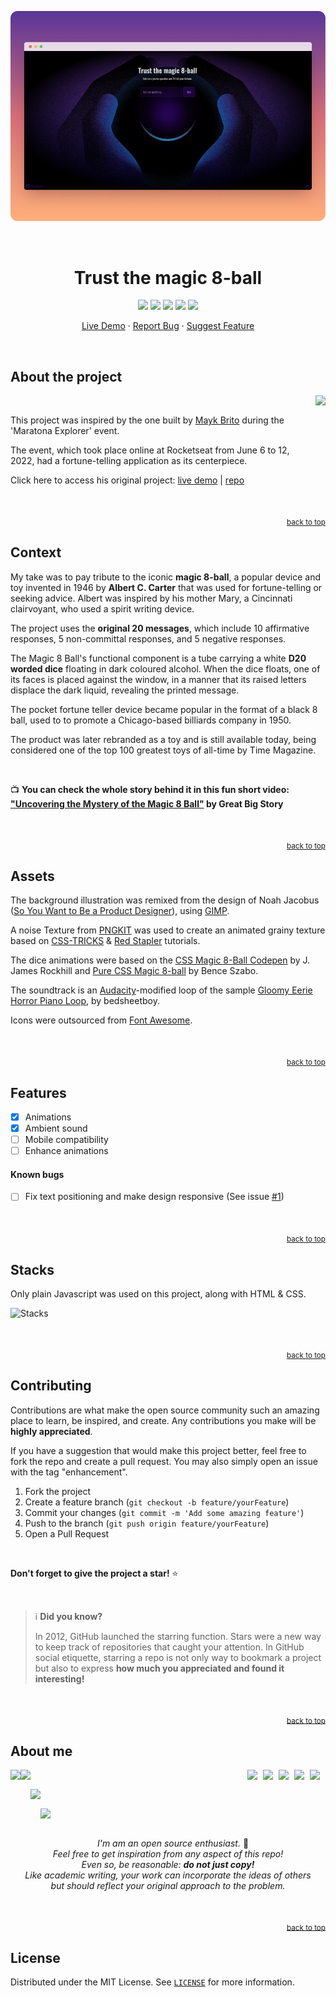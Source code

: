 <p align="center">
  <a href="[https://github.com/othneildrew/Best-README-Template](https://bpires.github.io/magic-8-ball/)" target="_blank"><img src="./assets/img/demo.png" /></a>
</p>
<br>

<h1 align="center">
Trust the magic 8-ball
</h1>

<p align="center">
<img src="https://img.shields.io/badge/PRs-welcome-5c0bcd.svg"/>
<img src="https://img.shields.io/github/license/bpires/magic-8-ball?color=5c0bcd"/>
<img src="https://img.shields.io/github/repo-size/bpires/magic-8-ball?color=5c0bcd"/>
<img src="https://img.shields.io/github/last-commit/bpires/magic-8-ball?color=5c0bcd"/>
<img src="https://img.shields.io/github/languages/count/bpires/magic-8-ball?color=5c0bcd"/>
</p>

<p align="center">
<a href="https://bpires.github.io/magic-8-ball/" target="_blank">Live Demo</a>
·
<a href="https://github.com/bpires/magic-8-ball/issues" target="_blank">Report Bug</a>
·
<a href="https://github.com/bpires/magic-8-ball/issues" target="_blank">Suggest Feature</a>
</p>



<br>

## About the project

<div><img align="right" height="125em" src="https://user-images.githubusercontent.com/86871991/173279082-c13966f1-3bb3-4b92-aa44-1e40599f2b67.png">
<br>

<p align="left">
    This project was inspired by the one built by <a href="https://github.com/maykbrito" target="_blank">Mayk Brito</a> during the 'Maratona Explorer' event.
</p>
  <p align="left">
   The event, which took place online at Rocketseat from June 6 to 12, 2022, had a fortune-telling application as its centerpiece.
</p>
<p  align="left">Click here to access his original project: <a href="https://maykrbrito.github.io/maratona-explorer-1" target="_blank">live demo</a> | <a href="https://github.com/maykrbrito/maratona-explorer-1" target="_blank">repo</a>
</p>


<br>
<p align="right"><sub><a href="#top">back to top</a></sub></p> 
  

## Context 

My take was to pay tribute to the iconic **magic 8-ball**, a popular device and toy invented in 1946 by **Albert C. Carter** that was used for fortune-telling or seeking advice. Albert was inspired by his mother Mary, a Cincinnati clairvoyant, who used a spirit writing device.
  
The project uses the **original 20 messages**, which include 10 affirmative responses, 5 non-committal responses, and 5 negative responses.

The Magic 8 Ball's functional component is a tube carrying a white **D20 worded dice** floating in dark coloured alcohol. When the dice floats, one of its faces is placed against the window, in a manner that its raised letters displace the dark liquid, revealing the printed message.

The pocket fortune teller device became popular in the format of a black 8 ball, used to to promote a Chicago-based billiards company in 1950. 
  
The product was later rebranded as a toy and is still available today, being considered one of the top 100 greatest toys of all-time by Time Magazine.

<br>

📺 **You can check the whole story behind it in this fun short video: ["Uncovering the Mystery of the Magic 8 Ball"](https://www.youtube.com/watch?v=vZRrg6Nl-1E) by Great Big Story**

<br>
<p align="right"><sub><a href="#top">back to top</a></sub></p> 

## Assets

The background illustration was remixed from the design of Noah Jacobus ([So You Want to Be a Product Designer](https://dribbble.com/shots/5446009-So-You-Want-to-Be-a-Product-Designer/attachments/1187731?mode=media)), using [GIMP](https://www.gimp.org/).
  
A noise Texture from [PNGKIT](https://www.pngkit.com/downpic/u2w7r5u2t4e6y3a9_24-jun-2015-noise-texture-png-transparent/) was used to create an animated grainy texture based on [CSS-TRICKS](https://css-tricks.com/snippets/css/animated-grainy-texture/) & [Red Stapler](https://redstapler.co/css-film-grain-effect/) tutorials.

The dice animations were based on the [CSS Magic 8-Ball Codepen](https://codepen.io/rockhill/pen/vYdawJ) by J. James Rockhill and [Pure CSS Magic 8-ball](https://codepen.io/finnhvman/pen/wrLPJz) by Bence Szabo.

The soundtrack is an [Audacity](https://www.audacityteam.org/)-modified loop of the sample [Gloomy Eerie Horror Piano Loop](https://samplefocus.com/samples/gloomy-eerie-horror-piano-loop), by bedsheetboy.

Icons were outsourced from [Font Awesome](https://fontawesome.com/).

<br>
<p align="right"><sub><a href="#top">back to top</a></sub></p> 
  
## Features
* [x] Animations
* [x] Ambient sound
* [ ] Mobile compatibility  
* [ ] Enhance animations 
 
#### Known bugs
* [ ] Fix text positioning and make design responsive (See issue [#1](./../../issues/1))
  
<br>
<p align="right"><sub><a href="#top">back to top</a></sub></p> 
  
  
## Stacks

Only plain Javascript was used on this project, along with HTML & CSS.  
  
![Stacks](https://skillicons.dev/icons?i=html,css,js&theme=light)

<br>
<p align="right"><sub><a href="#top">back to top</a></sub></p> 
  
## Contributing

Contributions are what make the open source community such an amazing place to learn, be inspired, and create. Any contributions you make will be **highly appreciated**.

If you have a suggestion that would make this project better, feel free to fork the repo and create a pull request. You may also simply open an issue with the tag "enhancement".

1. Fork the project
2. Create a feature branch (`git checkout -b feature/yourFeature`)
3. Commit your changes (`git commit -m 'Add some amazing feature'`)
4. Push to the branch (`git push origin feature/yourFeature`)
5. Open a Pull Request

<br>

**Don't forget to give the project a star!** ⭐   

<br> 
 
> ℹ️ **Did you know?**
> 
> In 2012, GitHub launched the starring function.
> Stars were a new way to keep track of repositories that caught your attention.
> In GitHub social etiquette, starring a repo is not only way to bookmark a project but also to express **how much you appreciated and found it interesting!**

<br>
<p align="right"><sub><a href="#top">back to top</a></sub></p> 

  
## About me

<div>
<a href="https://discord.com/users/690807885617430558" target="_blank"><img align="right" width="25px" src="https://raw.githubusercontent.com/danielcranney/readme-generator/main/public/icons/socials/discord.svg" />
<a href="https://www.polywork.com/rafaelbpires" target="_blank"><img align="right" width="25px" src="https://github.com/danielcranney/profileme-dev/blob/main/public/icons/socials/polywork.svg" />
<a href="https://bpires.hashnode.dev/" target="_blank"><img align="right" width="25px" src="https://raw.githubusercontent.com/danielcranney/readme-generator/main/public/icons/socials/hashnode.svg" />    
<a href="https://www.twitter.com/rafaelbpires" target="_blank"><img align="right" width="25px" src="https://raw.githubusercontent.com/danielcranney/readme-generator/main/public/icons/socials/twitter.svg" />
<a href="https://www.linkedin.com/in/rafaelbpires" target="_blank"><img align="right" width="25px" src="https://raw.githubusercontent.com/danielcranney/readme-generator/main/public/icons/socials/linkedin.svg" />
      
</div>

<div display="inline-block">
  
<a href="https://www.linkedin.com/in/rafaelbpires" target="_blank"><img align="left" height="115em" src="https://user-images.githubusercontent.com/86871991/172057152-983b5c18-7082-4d54-9075-356208b9bc65.png"></a>

</div>  
<div display="inline-block">

<img align="left" height="35em" src="https://forthebadge.com/images/badges/powered-by-coffee.svg"> <br/>
>  
<img align="left" height="35em" src="https://forthebadge.com/images/badges/built-with-love.svg"> <br/>
>
<a href="https://www.linkedin.com/in/rafaelbpires" target="_blank"><img align="left" height="35em" src="https://user-images.githubusercontent.com/86871991/172058253-ca542177-e0a4-4db0-8ac8-017f6e12b268.png"></a><br/>

</div>  

##
  
<div align="center"  display="inline-block">

<i> I'm am an open source enthusiast.</i> 🌱
<br/><i>Feel free to get inspiration from any aspect of this repo! 
  <br/>Even so, be reasonable: <strong>do not just copy!</strong>
<br/>Like academic writing, your work can incorporate the ideas of others 
<br>but should reflect your original approach to the problem.</i>

</div>
  
<br>
<p align="right"><sub><a href="#top">back to top</a></sub></p> 
    
## License

Distributed under the MIT License. See [`LICENSE`](https://github.com/bpires/magic-8-ball/blob/main/LICENSE) for more information.

<br>
